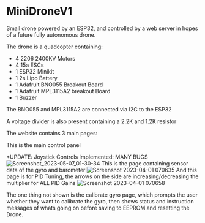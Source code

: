 # MiniDroneV1
Small drone powered by an ESP32, and controlled by a web server in hopes of a future fully autonomous drone.

The drone is a quadcopter containing:
  - 4 2206 2400KV Motors
  - 4 15a ESCs
  - 1 ESP32 Minikit
  - 1 2s Lipo Battery
  - 1 Adafruit BNO055 Breakout Board
  - 1 Adafruit MPL3115A2 breakout Board
  - 1 Buzzer
 
 The BNO055 and MPL3115A2 are connected via I2C to the ESP32
 
 A voltage divider is also present containing a 2.2K and 1.2K resistor
 
 The website contains 3 main pages:
 
 This is the main control panel
 
 *UPDATE: Joystick Controls Implemented: MANY BUGS
 ![Screenshot_2023-05-07_01-30-34](https://user-images.githubusercontent.com/129092528/236653180-e2fe8076-0834-4061-9f7c-8ed0a9bb4971.png)
 This is the page containing sensor data of the gyro and barometer
 ![Screenshot 2023-04-01 070635](https://user-images.githubusercontent.com/129092528/229294196-ca99a6e9-e574-42e3-8cbe-2aa2d15b07f5.png)
 And this page is for PID Tuning, the arrows on the side are increasing/decreasing the multiplier for ALL PID Gains
 ![Screenshot 2023-04-01 070658](https://user-images.githubusercontent.com/129092528/229294274-1a4cc9b1-b07e-491f-9584-3deefec1eb9a.png)
 
 The one thing not shown is the calibrate gyro page, which prompts the user whether they want to calibrate the gyro, then shows status and instruction messages of whats going on before saving to EEPROM and resetting the Drone.
